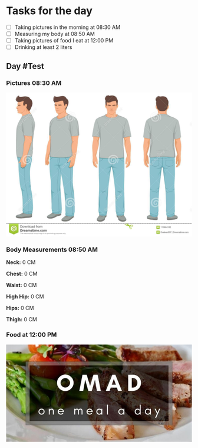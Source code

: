 # Tasks for the day

- [ ] Taking pictures in the morning at 08:30 AM
- [ ] Measuring my body at 08:50 AM
- [ ] Taking pictures of food I eat at 12:00 PM
- [ ] Drinking at least 2 liters

## Day #Test

### Pictures 08:30 AM

![This is test image](./assets/test/pictures.jpeg)

### Body Measurements 08:50 AM

**Neck:** 0 CM

**Chest:** 0 CM

**Waist:** 0 CM

**High Hip:** 0 CM

**Hips:** 0 CM

**Thigh:** 0 CM

### Food at 12:00 PM

![This is test image](./assets/test/food.jpeg)
